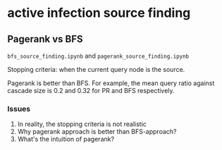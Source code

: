 # active infection source finding

## Pagerank vs BFS

`bfs_source_finding.ipynb` and `pagerank_source_finding.ipynb`

Stopping criteria: when the current query node is the source.

Pagerank is better than BFS. For example, the mean query ratio against cascade size is 0.2 and 0.32 for PR and BFS respectively.

### Issues

1. In reality, the stopping criteria is not realistic
2. Why pagerank approach is better than BFS-approach?
3. What's the intuition of pagerank?

